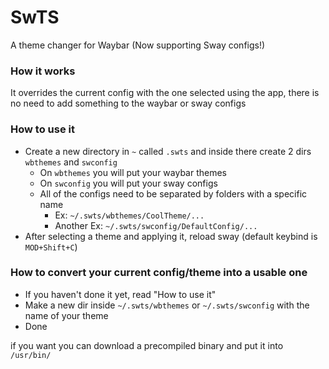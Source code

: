 # SwTS
A theme changer for Waybar (Now supporting Sway configs!)

### How it works

It overrides the current config with the one selected using the app, there is no need to add something to the waybar or sway configs

### How to use it

- Create a new directory in `~` called `.swts` and inside there create 2 dirs `wbthemes` and `swconfig`
    - On `wbthemes` you will put your waybar themes
    - On `swconfig` you will put your sway configs
    - All of the configs need to be separated by folders with a specific name
      - Ex: `~/.swts/wbthemes/CoolTheme/...`
      - Another Ex: `~/.swts/swconfig/DefaultConfig/...`
- After selecting a theme and applying it, reload sway (default keybind is `MOD+Shift+C`)

### How to convert your current config/theme into a usable one

- If you haven't done it yet, read "How to use it"
- Make a new dir inside `~/.swts/wbthemes` or `~/.swts/swconfig` with the name of your theme
- Done

if you want you can download a precompiled binary and put it into `/usr/bin/` 
